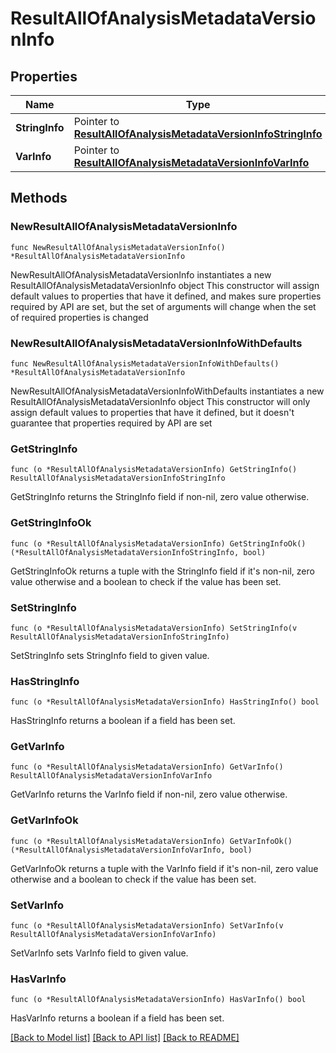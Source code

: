 # ResultAllOfAnalysisMetadataVersionInfo

## Properties

Name | Type | Description | Notes
------------ | ------------- | ------------- | -------------
**StringInfo** | Pointer to [**ResultAllOfAnalysisMetadataVersionInfoStringInfo**](result_allOf_analysis_metadata_VersionInfo_StringInfo.md) |  | [optional] 
**VarInfo** | Pointer to [**ResultAllOfAnalysisMetadataVersionInfoVarInfo**](result_allOf_analysis_metadata_VersionInfo_VarInfo.md) |  | [optional] 

## Methods

### NewResultAllOfAnalysisMetadataVersionInfo

`func NewResultAllOfAnalysisMetadataVersionInfo() *ResultAllOfAnalysisMetadataVersionInfo`

NewResultAllOfAnalysisMetadataVersionInfo instantiates a new ResultAllOfAnalysisMetadataVersionInfo object
This constructor will assign default values to properties that have it defined,
and makes sure properties required by API are set, but the set of arguments
will change when the set of required properties is changed

### NewResultAllOfAnalysisMetadataVersionInfoWithDefaults

`func NewResultAllOfAnalysisMetadataVersionInfoWithDefaults() *ResultAllOfAnalysisMetadataVersionInfo`

NewResultAllOfAnalysisMetadataVersionInfoWithDefaults instantiates a new ResultAllOfAnalysisMetadataVersionInfo object
This constructor will only assign default values to properties that have it defined,
but it doesn't guarantee that properties required by API are set

### GetStringInfo

`func (o *ResultAllOfAnalysisMetadataVersionInfo) GetStringInfo() ResultAllOfAnalysisMetadataVersionInfoStringInfo`

GetStringInfo returns the StringInfo field if non-nil, zero value otherwise.

### GetStringInfoOk

`func (o *ResultAllOfAnalysisMetadataVersionInfo) GetStringInfoOk() (*ResultAllOfAnalysisMetadataVersionInfoStringInfo, bool)`

GetStringInfoOk returns a tuple with the StringInfo field if it's non-nil, zero value otherwise
and a boolean to check if the value has been set.

### SetStringInfo

`func (o *ResultAllOfAnalysisMetadataVersionInfo) SetStringInfo(v ResultAllOfAnalysisMetadataVersionInfoStringInfo)`

SetStringInfo sets StringInfo field to given value.

### HasStringInfo

`func (o *ResultAllOfAnalysisMetadataVersionInfo) HasStringInfo() bool`

HasStringInfo returns a boolean if a field has been set.

### GetVarInfo

`func (o *ResultAllOfAnalysisMetadataVersionInfo) GetVarInfo() ResultAllOfAnalysisMetadataVersionInfoVarInfo`

GetVarInfo returns the VarInfo field if non-nil, zero value otherwise.

### GetVarInfoOk

`func (o *ResultAllOfAnalysisMetadataVersionInfo) GetVarInfoOk() (*ResultAllOfAnalysisMetadataVersionInfoVarInfo, bool)`

GetVarInfoOk returns a tuple with the VarInfo field if it's non-nil, zero value otherwise
and a boolean to check if the value has been set.

### SetVarInfo

`func (o *ResultAllOfAnalysisMetadataVersionInfo) SetVarInfo(v ResultAllOfAnalysisMetadataVersionInfoVarInfo)`

SetVarInfo sets VarInfo field to given value.

### HasVarInfo

`func (o *ResultAllOfAnalysisMetadataVersionInfo) HasVarInfo() bool`

HasVarInfo returns a boolean if a field has been set.


[[Back to Model list]](../README.md#documentation-for-models) [[Back to API list]](../README.md#documentation-for-api-endpoints) [[Back to README]](../README.md)


